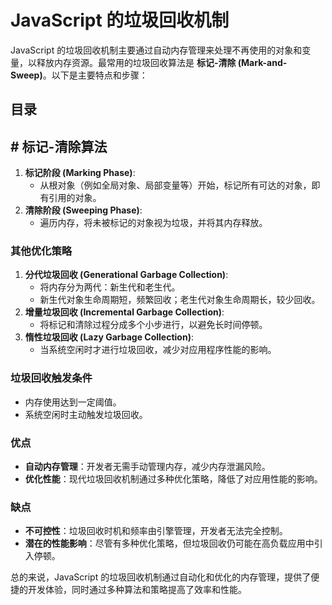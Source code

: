 
# JavaScript 的垃圾回收机制

JavaScript 的垃圾回收机制主要通过自动内存管理来处理不再使用的对象和变量，以释放内存资源。最常用的垃圾回收算法是 **标记-清除 (Mark-and-Sweep)**。以下是主要特点和步骤：


## 目录
<!-- toc -->
 ## # 标记-清除算法 

1. **标记阶段 (Marking Phase)**:
   - 从根对象（例如全局对象、局部变量等）开始，标记所有可达的对象，即有引用的对象。
2. **清除阶段 (Sweeping Phase)**:
   - 遍历内存，将未被标记的对象视为垃圾，并将其内存释放。

### 其他优化策略

1. **分代垃圾回收 (Generational Garbage Collection)**:
   - 将内存分为两代：新生代和老生代。
   - 新生代对象生命周期短，频繁回收；老生代对象生命周期长，较少回收。
2. **增量垃圾回收 (Incremental Garbage Collection)**:
   - 将标记和清除过程分成多个小步进行，以避免长时间停顿。
3. **惰性垃圾回收 (Lazy Garbage Collection)**:
   - 当系统空闲时才进行垃圾回收，减少对应用程序性能的影响。

### 垃圾回收触发条件

- 内存使用达到一定阈值。
- 系统空闲时主动触发垃圾回收。

### 优点

- **自动内存管理**：开发者无需手动管理内存，减少内存泄漏风险。
- **优化性能**：现代垃圾回收机制通过多种优化策略，降低了对应用性能的影响。

### 缺点

- **不可控性**：垃圾回收时机和频率由引擎管理，开发者无法完全控制。
- **潜在的性能影响**：尽管有多种优化策略，但垃圾回收仍可能在高负载应用中引入停顿。

总的来说，JavaScript 的垃圾回收机制通过自动化和优化的内存管理，提供了便捷的开发体验，同时通过多种算法和策略提高了效率和性能。

